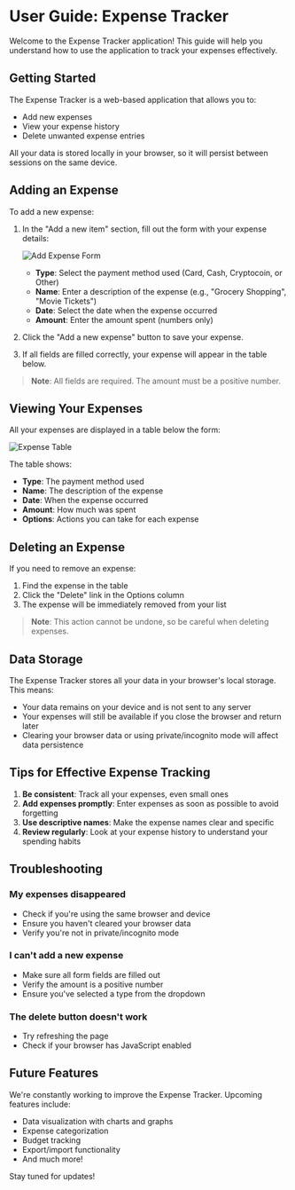 # User Guide: Expense Tracker

Welcome to the Expense Tracker application! This guide will help you understand how to use the application to track your expenses effectively.

## Getting Started

The Expense Tracker is a web-based application that allows you to:
- Add new expenses
- View your expense history
- Delete unwanted expense entries

All your data is stored locally in your browser, so it will persist between sessions on the same device.

## Adding an Expense

To add a new expense:

1. In the "Add a new item" section, fill out the form with your expense details:

   ![Add Expense Form](../screenshots/add-expense-form.png)

   - **Type**: Select the payment method used (Card, Cash, Cryptocoin, or Other)
   - **Name**: Enter a description of the expense (e.g., "Grocery Shopping", "Movie Tickets")
   - **Date**: Select the date when the expense occurred
   - **Amount**: Enter the amount spent (numbers only)

2. Click the "Add a new expense" button to save your expense.

3. If all fields are filled correctly, your expense will appear in the table below.

> **Note**: All fields are required. The amount must be a positive number.

## Viewing Your Expenses

All your expenses are displayed in a table below the form:

![Expense Table](../screenshots/expense-table.png)

The table shows:
- **Type**: The payment method used
- **Name**: The description of the expense
- **Date**: When the expense occurred
- **Amount**: How much was spent
- **Options**: Actions you can take for each expense

## Deleting an Expense

If you need to remove an expense:

1. Find the expense in the table
2. Click the "Delete" link in the Options column
3. The expense will be immediately removed from your list

> **Note**: This action cannot be undone, so be careful when deleting expenses.

## Data Storage

The Expense Tracker stores all your data in your browser's local storage. This means:

- Your data remains on your device and is not sent to any server
- Your expenses will still be available if you close the browser and return later
- Clearing your browser data or using private/incognito mode will affect data persistence

## Tips for Effective Expense Tracking

1. **Be consistent**: Track all your expenses, even small ones
2. **Add expenses promptly**: Enter expenses as soon as possible to avoid forgetting
3. **Use descriptive names**: Make the expense names clear and specific
4. **Review regularly**: Look at your expense history to understand your spending habits

## Troubleshooting

### My expenses disappeared
- Check if you're using the same browser and device
- Ensure you haven't cleared your browser data
- Verify you're not in private/incognito mode

### I can't add a new expense
- Make sure all form fields are filled out
- Verify the amount is a positive number
- Ensure you've selected a type from the dropdown

### The delete button doesn't work
- Try refreshing the page
- Check if your browser has JavaScript enabled

## Future Features

We're constantly working to improve the Expense Tracker. Upcoming features include:

- Data visualization with charts and graphs
- Expense categorization
- Budget tracking
- Export/import functionality
- And much more!

Stay tuned for updates!